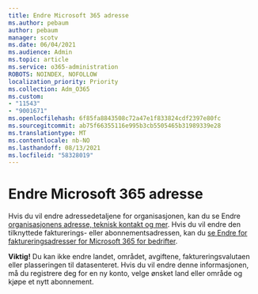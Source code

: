 ```yaml
---
title: Endre Microsoft 365 adresse
ms.author: pebaum
author: pebaum
manager: scotv
ms.date: 06/04/2021
ms.audience: Admin
ms.topic: article
ms.service: o365-administration
ROBOTS: NOINDEX, NOFOLLOW
localization_priority: Priority
ms.collection: Adm_O365
ms.custom:
- "11543"
- "9001671"
ms.openlocfilehash: 6f85fa8843508c72a47e1f833824cdf2397e80fc
ms.sourcegitcommit: ab75f66355116e995b3cb5505465b31989339e28
ms.translationtype: MT
ms.contentlocale: nb-NO
ms.lasthandoff: 08/13/2021
ms.locfileid: "58328019"
---
```

# <a name="change-your-microsoft-365-address"></a>Endre Microsoft 365 adresse

Hvis du vil endre adressedetaljene for organisasjonen, kan du se Endre [organisasjonens adresse, teknisk kontakt og mer](https://docs.microsoft.com/microsoft-365/admin/manage/change-address-contact-and-more). Hvis du vil endre den tilknyttede fakturerings- eller abonnementsadressen, kan du [se Endre for faktureringsadresser for Microsoft 365 for bedrifter](https://docs.microsoft.com/microsoft-365/commerce/billing-and-payments/change-your-billing-addresses). 

**Viktig!** Du kan ikke endre landet, området, avgiftene, faktureringsvalutaen eller plasseringen til datasenteret. Hvis du vil endre denne informasjonen, må du registrere deg for en ny konto, velge ønsket land eller område og kjøpe et nytt abonnement. 